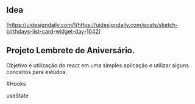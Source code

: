 ## Idea

[https://uidesigndaily.com/](https://uidesigndaily.com/posts/sketch-birthdays-list-card-widget-day-1042)

## Projeto Lembrete de Aniversário.

Objetivo é utilização do react em uma simples aplicação e utilizar alguns conceitos para estudos.

#Hooks

useState
